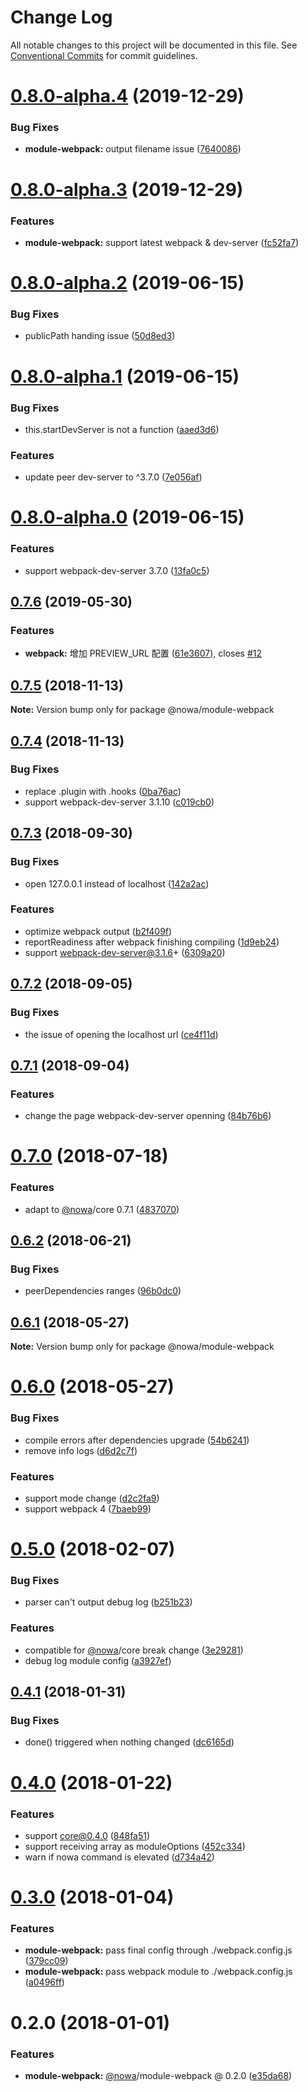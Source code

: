 # Change Log

All notable changes to this project will be documented in this file.
See [Conventional Commits](https://conventionalcommits.org) for commit guidelines.

# [0.8.0-alpha.4](https://github.com/nowa-webpack/nowa2/compare/@nowa/module-webpack@0.8.0-alpha.3...@nowa/module-webpack@0.8.0-alpha.4) (2019-12-29)


### Bug Fixes

* **module-webpack:** output filename issue ([7640086](https://github.com/nowa-webpack/nowa2/commit/76400861782a6ca27828c2d322628e1fe2add0dd))





<a name="0.8.0-alpha.3"></a>
# [0.8.0-alpha.3](https://github.com/nowa-webpack/nowa2/compare/@nowa/module-webpack@0.8.0-alpha.2...@nowa/module-webpack@0.8.0-alpha.3) (2019-12-29)


### Features

* **module-webpack:** support latest  webpack & dev-server ([fc52fa7](https://github.com/nowa-webpack/nowa2/commit/fc52fa7))





<a name="0.8.0-alpha.2"></a>
# [0.8.0-alpha.2](https://github.com/nowa-webpack/nowa2/compare/@nowa/module-webpack@0.8.0-alpha.1...@nowa/module-webpack@0.8.0-alpha.2) (2019-06-15)


### Bug Fixes

* publicPath handing issue ([50d8ed3](https://github.com/nowa-webpack/nowa2/commit/50d8ed3))





<a name="0.8.0-alpha.1"></a>
# [0.8.0-alpha.1](https://github.com/nowa-webpack/nowa2/compare/@nowa/module-webpack@0.8.0-alpha.0...@nowa/module-webpack@0.8.0-alpha.1) (2019-06-15)


### Bug Fixes

* this.startDevServer is not a function ([aaed3d6](https://github.com/nowa-webpack/nowa2/commit/aaed3d6))


### Features

* update peer dev-server to ^3.7.0 ([7e056af](https://github.com/nowa-webpack/nowa2/commit/7e056af))





<a name="0.8.0-alpha.0"></a>
# [0.8.0-alpha.0](https://github.com/nowa-webpack/nowa2/compare/@nowa/module-webpack@0.7.6...@nowa/module-webpack@0.8.0-alpha.0) (2019-06-15)


### Features

* support webpack-dev-server 3.7.0 ([13fa0c5](https://github.com/nowa-webpack/nowa2/commit/13fa0c5))





<a name="0.7.6"></a>
## [0.7.6](https://github.com/nowa-webpack/nowa2/compare/@nowa/module-webpack@0.7.5...@nowa/module-webpack@0.7.6) (2019-05-30)


### Features

* **webpack:** 增加 PREVIEW_URL 配置 ([61e3607](https://github.com/nowa-webpack/nowa2/commit/61e3607)), closes [#12](https://github.com/nowa-webpack/nowa2/issues/12)





<a name="0.7.5"></a>
## [0.7.5](https://github.com/nowa-webpack/nowa2/compare/@nowa/module-webpack@0.7.4...@nowa/module-webpack@0.7.5) (2018-11-13)




**Note:** Version bump only for package @nowa/module-webpack

<a name="0.7.4"></a>
## [0.7.4](https://github.com/nowa-webpack/nowa2/compare/@nowa/module-webpack@0.7.3...@nowa/module-webpack@0.7.4) (2018-11-13)


### Bug Fixes

* replace .plugin with .hooks ([0ba76ac](https://github.com/nowa-webpack/nowa2/commit/0ba76ac))
* support webpack-dev-server 3.1.10 ([c019cb0](https://github.com/nowa-webpack/nowa2/commit/c019cb0))




<a name="0.7.3"></a>
## [0.7.3](https://github.com/nowa-webpack/nowa2/compare/@nowa/module-webpack@0.7.2...@nowa/module-webpack@0.7.3) (2018-09-30)


### Bug Fixes

* open 127.0.0.1 instead of localhost ([142a2ac](https://github.com/nowa-webpack/nowa2/commit/142a2ac))


### Features

* optimize webpack output ([b2f409f](https://github.com/nowa-webpack/nowa2/commit/b2f409f))
* reportReadiness after webpack finishing compiling ([1d9eb24](https://github.com/nowa-webpack/nowa2/commit/1d9eb24))
* support webpack-dev-server@3.1.6+ ([6309a20](https://github.com/nowa-webpack/nowa2/commit/6309a20))




<a name="0.7.2"></a>
## [0.7.2](https://github.com/nowa-webpack/nowa2/compare/@nowa/module-webpack@0.7.1...@nowa/module-webpack@0.7.2) (2018-09-05)


### Bug Fixes

* the issue of opening the localhost url ([ce4f11d](https://github.com/nowa-webpack/nowa2/commit/ce4f11d))




<a name="0.7.1"></a>
## [0.7.1](https://github.com/nowa-webpack/nowa2/compare/@nowa/module-webpack@0.7.0...@nowa/module-webpack@0.7.1) (2018-09-04)


### Features

* change the page webpack-dev-server openning ([84b76b6](https://github.com/nowa-webpack/nowa2/commit/84b76b6))




<a name="0.7.0"></a>
# [0.7.0](https://github.com/nowa-webpack/nowa2/compare/@nowa/module-webpack@0.6.2...@nowa/module-webpack@0.7.0) (2018-07-18)


### Features

* adapt to [@nowa](https://github.com/nowa)/core 0.7.1 ([4837070](https://github.com/nowa-webpack/nowa2/commit/4837070))




<a name="0.6.2"></a>
## [0.6.2](https://github.com/nowa-webpack/nowa2/compare/@nowa/module-webpack@0.6.1...@nowa/module-webpack@0.6.2) (2018-06-21)


### Bug Fixes

* peerDependencies ranges ([96b0dc0](https://github.com/nowa-webpack/nowa2/commit/96b0dc0))




<a name="0.6.1"></a>
## [0.6.1](https://github.com/nowa-webpack/nowa2/compare/@nowa/module-webpack@0.6.0...@nowa/module-webpack@0.6.1) (2018-05-27)




**Note:** Version bump only for package @nowa/module-webpack

<a name="0.6.0"></a>
# [0.6.0](https://github.com/nowa-webpack/nowa2/compare/@nowa/module-webpack@0.5.0...@nowa/module-webpack@0.6.0) (2018-05-27)


### Bug Fixes

* compile errors after dependencies upgrade ([54b6241](https://github.com/nowa-webpack/nowa2/commit/54b6241))
* remove info logs ([d6d2c7f](https://github.com/nowa-webpack/nowa2/commit/d6d2c7f))


### Features

* support mode change ([d2c2fa9](https://github.com/nowa-webpack/nowa2/commit/d2c2fa9))
* support webpack 4 ([7baeb99](https://github.com/nowa-webpack/nowa2/commit/7baeb99))




<a name="0.5.0"></a>
# [0.5.0](https://github.com/nowa-webpack/nowa2/compare/@nowa/module-webpack@0.4.1...@nowa/module-webpack@0.5.0) (2018-02-07)


### Bug Fixes

* parser can't output debug log ([b251b23](https://github.com/nowa-webpack/nowa2/commit/b251b23))


### Features

* compatible for [@nowa](https://github.com/nowa)/core break change ([3e29281](https://github.com/nowa-webpack/nowa2/commit/3e29281))
* debug log module config ([a3927ef](https://github.com/nowa-webpack/nowa2/commit/a3927ef))




<a name="0.4.1"></a>
## [0.4.1](https://github.com/nowa-webpack/nowa2/compare/@nowa/module-webpack@0.4.0...@nowa/module-webpack@0.4.1) (2018-01-31)


### Bug Fixes

* done() triggered when nothing changed ([dc6165d](https://github.com/nowa-webpack/nowa2/commit/dc6165d))




<a name="0.4.0"></a>
# [0.4.0](https://github.com/nowa-webpack/nowa2/compare/@nowa/module-webpack@0.3.0...@nowa/module-webpack@0.4.0) (2018-01-22)


### Features

* support core@0.4.0 ([848fa51](https://github.com/nowa-webpack/nowa2/commit/848fa51))
* support receiving array as moduleOptions ([452c334](https://github.com/nowa-webpack/nowa2/commit/452c334))
* warn if nowa command is elevated ([d734a42](https://github.com/nowa-webpack/nowa2/commit/d734a42))




<a name="0.3.0"></a>
# [0.3.0](https://github.com/nowa-webpack/nowa2/compare/@nowa/module-webpack@0.2.0...@nowa/module-webpack@0.3.0) (2018-01-04)


### Features

* **module-webpack:** pass final config through ./webpack.config.js ([379cc09](https://github.com/nowa-webpack/nowa2/commit/379cc09))
* **module-webpack:** pass webpack module to ./webpack.config.js ([a0496ff](https://github.com/nowa-webpack/nowa2/commit/a0496ff))




<a name="0.2.0"></a>
# 0.2.0 (2018-01-01)


### Features

* **module-webpack:** [@nowa](https://github.com/nowa)/module-webpack @ 0.2.0 ([e35da68](https://github.com/nowa-webpack/nowa2/commit/e35da68))

